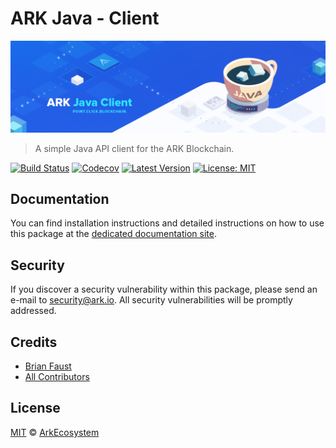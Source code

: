 # ARK Java - Client

<p align="center">
    <img src="https://github.com/ArkEcosystem/java-client/blob/master/banner.png" />
</p>

> A simple Java API client for the ARK Blockchain.

[![Build Status](https://img.shields.io/travis/ArkEcosystem/java-client/master.svg)](https://travis-ci.org/ArkEcosystem/java-client)
[![Codecov](https://img.shields.io/codecov/c/github/arkecosystem/java-client.svg)](https://codecov.io/gh/arkecosystem/java-client)
[![Latest Version](https://img.shields.io/github/release/ArkEcosystem/java-client.svg)](https://github.com/ArkEcosystem/java-client/releases)
[![License: MIT](https://img.shields.io/badge/License-MIT-yellow.svg)](https://opensource.org/licenses/MIT)

## Documentation

You can find installation instructions and detailed instructions on how to use this package at the [dedicated documentation site](https://docs.ark.io/v1.0/docs/clients-java).

## Security

If you discover a security vulnerability within this package, please send an e-mail to security@ark.io. All security vulnerabilities will be promptly addressed.

## Credits

- [Brian Faust](https://github.com/faustbrian)
- [All Contributors](../../../../contributors)

## License

[MIT](LICENSE) © [ArkEcosystem](https://ark.io)
